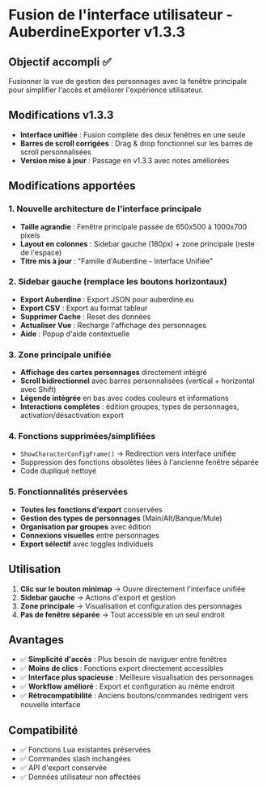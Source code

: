 # Fusion de l'interface utilisateur - AuberdineExporter v1.3.3

## Objectif accompli ✅
Fusionner la vue de gestion des personnages avec la fenêtre principale pour simplifier l'accès et améliorer l'expérience utilisateur.

## Modifications v1.3.3
- **Interface unifiée** : Fusion complète des deux fenêtres en une seule
- **Barres de scroll corrigées** : Drag & drop fonctionnel sur les barres de scroll personnalisées
- **Version mise à jour** : Passage en v1.3.3 avec notes améliorées

## Modifications apportées

### 1. Nouvelle architecture de l'interface principale
- **Taille agrandie** : Fenêtre principale passée de 650x500 à 1000x700 pixels
- **Layout en colonnes** : Sidebar gauche (180px) + zone principale (reste de l'espace)
- **Titre mis à jour** : "Famille d'Auberdine - Interface Unifiée"

### 2. Sidebar gauche (remplace les boutons horizontaux)
- **Export Auberdine** : Export JSON pour auberdine.eu
- **Export CSV** : Export au format tableur 
- **Supprimer Cache** : Reset des données
- **Actualiser Vue** : Recharge l'affichage des personnages
- **Aide** : Popup d'aide contextuelle

### 3. Zone principale unifiée
- **Affichage des cartes personnages** directement intégré
- **Scroll bidirectionnel** avec barres personnalisées (vertical + horizontal avec Shift)
- **Légende intégrée** en bas avec codes couleurs et informations
- **Interactions complètes** : édition groupes, types de personnages, activation/désactivation export

### 4. Fonctions supprimées/simplifiées
- `ShowCharacterConfigFrame()` → Redirection vers interface unifiée
- Suppression des fonctions obsolètes liées à l'ancienne fenêtre séparée
- Code dupliqué nettoyé

### 5. Fonctionnalités préservées
- **Toutes les fonctions d'export** conservées
- **Gestion des types de personnages** (Main/Alt/Banque/Mule)
- **Organisation par groupes** avec édition
- **Connexions visuelles** entre personnages
- **Export sélectif** avec toggles individuels

## Utilisation
1. **Clic sur le bouton minimap** → Ouvre directement l'interface unifiée
2. **Sidebar gauche** → Actions d'export et gestion
3. **Zone principale** → Visualisation et configuration des personnages
4. **Pas de fenêtre séparée** → Tout accessible en un seul endroit

## Avantages
- ✅ **Simplicité d'accès** : Plus besoin de naviguer entre fenêtres
- ✅ **Moins de clics** : Fonctions export directement accessibles
- ✅ **Interface plus spacieuse** : Meilleure visualisation des personnages
- ✅ **Workflow amélioré** : Export et configuration au même endroit
- ✅ **Rétrocompatibilité** : Anciens boutons/commandes redirigent vers nouvelle interface

## Compatibilité
- ✅ Fonctions Lua existantes préservées
- ✅ Commandes slash inchangées
- ✅ API d'export conservée
- ✅ Données utilisateur non affectées
